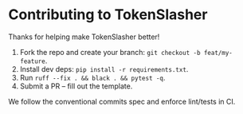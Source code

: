 # Contributing to TokenSlasher

Thanks for helping make TokenSlasher better!

1. Fork the repo and create your branch: `git checkout -b feat/my-feature`.
2. Install dev deps: `pip install -r requirements.txt`.
3. Run `ruff --fix . && black . && pytest -q`.
4. Submit a PR – fill out the template.

We follow the conventional commits spec and enforce lint/tests in CI. 